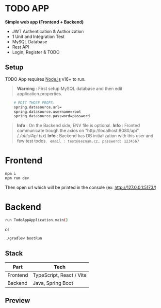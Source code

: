 
# TODO APP 
**Simple web app (Frontend + Backend)**
* JWT Authentication & Authorization
* 1 Unit and Integration Test
* MySQL Database
* Rest API
* Login, Register & TODO 

## Setup
TODO App requires [Node.js](https://nodejs.org/) v16+ to run.
> **Warning**  : First setup MySQL database and then edit application.properties. 
```sh 
	# EDIT THOSE PROPS.
	spring.datasource.url= 
	spring.datasource.username=root
	spring.datasource.password=password
```

> **Info**  : On the Backend side, ENV file is optional. 
> **Info**  : Fronted communicate trough the axios on "http://localhost:8080/api" *(./utils/Api.tsx)* 
> **Info**  : Backend has DB initialization with this user and few test todos.
>  `` email : test@seznam.cz, password: 1234567``


# Frontend
```sh
npm i
npm run dev
```
Then open url which will be printed in the console (ex: http://127.0.0.1:5173/)

# Backend
```sh
run TodoAppApplication.main()
```
or
```sh
./gradlew bootRun
```
## Stack

| Part | Tech|
| ------ | ------ |
| Frontend| TypeScript, React / Vite |
| Backend| Java, Spring Boot |

## Preview

